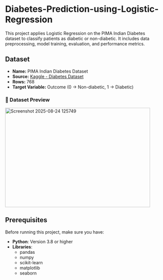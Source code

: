 # Diabetes-Prediction-using-Logistic-Regression
This project applies Logistic Regression on the PIMA Indian Diabetes dataset to classify patients as diabetic or non-diabetic. It includes data preprocessing, model training, evaluation, and performance metrics.
## Dataset
- **Name:** PIMA Indian Diabetes Dataset  
- **Source:** [Kaggle - Diabetes Dataset](https://www.kaggle.com/datasets/uciml/pima-indians-diabetes-database)  
- **Rows:** 768  
- **Target Variable:** Outcome (0 → Non-diabetic, 1 → Diabetic)  

### 📸 Dataset Preview  
<img width="469" height="322" alt="Screenshot 2025-08-24 125749" src="https://github.com/user-attachments/assets/34fbae65-a832-479e-8899-5a556c175ec4" />

## Prerequisites
Before running this project, make sure you have:  

- **Python**: Version 3.8 or higher  
- **Libraries**:  
  - pandas  
  - numpy  
  - scikit-learn  
  - matplotlib  
  - seaborn
